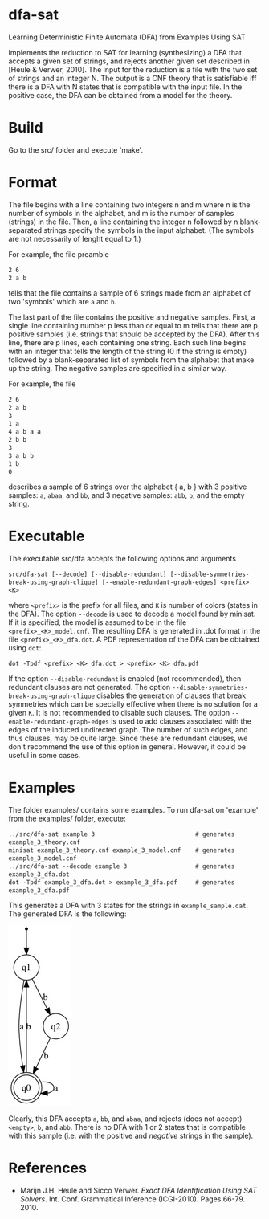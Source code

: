 # dfa-sat

Learning Deterministic Finite Automata (DFA) from Examples Using SAT

Implements the reduction to SAT for learning (synthesizing) a DFA 
that accepts a given set of strings, and rejects another given set
described in [Heule & Verwer, 2010].
The input for the reduction is a file with the two set of strings
and an integer N. The output is a CNF theory that is satisfiable
iff there is a DFA with N states that is compatible with the input
file. In the positive case, the DFA can be obtained from a model
for the theory.

# Build

Go to the src/ folder and execute 'make'.

# Format

The file begins with a line containing two integers n and m
where n is the number of symbols in the alphabet, and m is
the number of samples (strings) in the file. Then, a line
containing the integer n followed by n blank-separated strings
specify the symbols in the input alphabet. (The symbols are
not necessarily of lenght equal to 1.)

For example, the file preamble

```
2 6
2 a b
```

tells that the file contains a sample of 6 strings made from
an alphabet of two 'symbols' which are ``a`` and ``b``.

The last part of the file contains the positive and negative
samples. First, a single line containing number p less than 
or equal to m tells that there are p positive samples (i.e.
strings that should be accepted by the DFA). After this line,
there are p lines, each containing one string. Each such line
begins with an integer that tells the length of the string (0
if the string is empty) followed by a blank-separated list of
symbols from the alphabet that make up the string.
The negative samples are specified in a similar way.

For example, the file

```
2 6
2 a b
3
1 a
4 a b a a
2 b b
3
3 a b b
1 b
0
```

describes a sample of 6 strings over the alphabet { a, b }
with 3 positive samples: ``a``, ``abaa``, and ``bb``, and
3 negative samples: ``abb``, ``b``, and the empty string.

# Executable

The executable src/dfa accepts the following options and arguments

```
src/dfa-sat [--decode] [--disable-redundant] [--disable-symmetries-break-using-graph-clique] [--enable-redundant-graph-edges] <prefix> <K>
```

where ``<prefix>`` is the prefix for all files, and ``K`` is number of
colors (states in the DFA). The option ``--decode`` is used to decode
a model found by minisat. If it is specified, the model is assumed to 
be in the file ``<prefix>_<K>_model.cnf``. The resulting DFA is
generated in .dot format in the file ``<prefix>_<K>_dfa.dot``. A PDF
representation of the DFA can be obtained using ``dot``:

```
dot -Tpdf <prefix>_<K>_dfa.dot > <prefix>_<K>_dfa.pdf
```

If the option ``--disable-redundant`` is enabled (not recommended),
then redundant clauses are not generated. 
The option ``--disable-symmetries-break-using-graph-clique`` disables 
the generation of clauses that break symmetries which can be specially 
effective when there is no solution for a given ``K``. It is not 
recommended to disable such clauses.
The option ``--enable-redundant-graph-edges`` is used to add clauses
associated with the edges of the induced undirected graph. The number
of such edges, and thus clauses, may be quite large. Since these are
redundant clauses, we don't recommend the use of this option in 
general. However, it could be useful in some cases.

# Examples

The folder examples/ contains some examples. To run dfa-sat on
'example' from the examples/ folder, execute:

```
../src/dfa-sat example 3                            # generates example_3_theory.cnf
minisat example_3_theory.cnf example_3_model.cnf    # generates example_3_model.cnf
../src/dfa-sat --decode example 3                   # generates example_3_dfa.dot
dot -Tpdf example_3_dfa.dot > example_3_dfa.pdf     # generates example_3_dfa.pdf
```

This generates a DFA with 3 states for the strings in ``example_sample.dat``.
The generated DFA is the following:

![alt text](examples/example_3_dfa.jpg)

Clearly, this DFA accepts ``a``, ``bb``, and ``abaa``, and rejects (does 
not accept) ``<empty>``, ``b``, and ``abb``. There is no DFA with 1 or
2 states that is compatible with this sample (i.e. with the positive and
*negative* strings in the sample).


# References

* Marijn J.H. Heule and Sicco Verwer. *Exact DFA Identification Using SAT Solvers*.
Int. Conf. Grammatical Inference (ICGI-2010). Pages 66-79. 2010.
